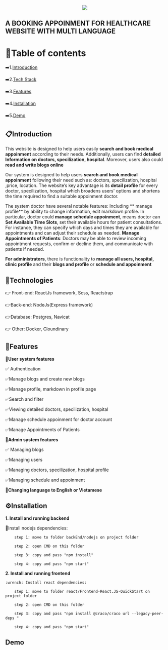 <p align="center">
  <a href="https://go-skill-icons.vercel.app/">
    <img
      src="https://go-skill-icons.vercel.app/api/icons?i=javascript,react,nodejs,express,postgres,docker&theme=dark"
    />
  </a>
</p>

## A BOOKING APPOINMENT FOR HEALTHCARE WEBSITE WITH MULTI LANGUAGE


# :key:Table of contents
:arrow_right:1.[Introduction](https://github.com/anhnnguyen1312/FindingHome/blob/main/README.md#clipboardintroduction)

:arrow_right:2.[Tech Stack](https://github.com/anhnnguyen1312/FindingHome/blob/main/README.md#wrenchtechnologies)

:arrow_right:3.[Features](https://github.com/anhnnguyen1312/FindingHome/blob/main/README.md#triangular_flag_on_postfeatures)

:arrow_right:4.[Installation](https://github.com/anhnnguyen1312/FindingHome/blob/main/README.md#gearinstallation)

:arrow_right:5.[Demo](https://github.com/anhnnguyen1312/FindingHome/blob/main/README.md#demo)

## :clipboard:Introduction 

This website is designed to help users easily **search and book medical appoinment**  according to their needs. 
Additionally, users can find **detailed Information on doctors, specilization, hospital**. Moreover, users also could **read and write blogs online**

Our system is designed to help users **search and book medical appoinment** following their need such as: doctors, specilization, hospital ,price, location.
The website’s key advantage is its **detail profile** for every doctor,  specilization, hospital  which broadens users' options and shortens the time required to find a suitable appoinment doctor.

The system doctor have several notable features:
Including ** manage profile** by ability to change information, edit markdown profile. 
In particular, doctor could **manage schedule appoinment**, means doctor can **Set Available Time Slots**, set their available hours for patient consultations. For instance, they can specify which days and times they are available for appointments and can adjust their schedule as needed.
**Manage Appointments of Patients**: Doctors may be able to review incoming appointment requests, confirm or decline them, and communicate with patients if needed.

**For administrators**, there is functionality to **manage all users, hospital, clinic profile** and their **blogs and profile** or **schedule and appoinment**

## :wrench:Technologies
:point_right: Front-end: ReactJs framework, Scss, Reactstrap

:point_right:Back-end: NodeJs(Express framework)

:point_right:Database: Postgres, Navicat

:point_right: Other: Docker, Cloundinary


## :triangular_flag_on_post:Features

:dart:**User system features**

:white_check_mark: Authentication

:white_check_mark:Manage blogs and create new blogs

:white_check_mark:Manage profile, markdown in profile page

:white_check_mark:Search and filter

:white_check_mark:Viewing detailed doctors, specilization, hospital

:white_check_mark:Manage schedule appoinment for doctor account

:white_check_mark:Manage Appointments of Patients


:dart:**Admin system features**

:white_check_mark: Managing blogs

:white_check_mark:Managing users

:white_check_mark:Managing doctors, specilization, hospital profile

:white_check_mark:Managing schedule and appoinment


:dart:**Changing language to English or Vietamese**


## :gear:Installation 

**1. Install and running backend**

:wrench:Install nodejs dependencies:

		step 1: move to folder backEnd/nodejs on project folder
  
		step 2: open CMD on this folder
  
		step 3: copy and pass "npm install" 
  
		step 4: copy and pass "npm start" 
  
		
**2. Install and running frontend**

	:wrench: Install react dependencies:
 
		step 1: move to folder react/Frontend-React.JS-QuickStart on project folder
  
		step 2: open CMD on this folder
  
		step 3: copy and pass "npm install @craco/craco url --legacy-peer-deps "
  
		step 4: copy and pass "npm start" 
  

## Demo
